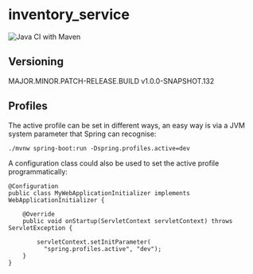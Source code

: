 # inventory_service
![Java CI with Maven](https://github.com/MrWalshyType2/inventory_service/workflows/Java%20CI%20with%20Maven/badge.svg?branch=main)

## Versioning
MAJOR.MINOR.PATCH-RELEASE.BUILD
v1.0.0-SNAPSHOT.132

## Profiles
The active profile can be set in different ways, an easy way is via a JVM system parameter that Spring can recognise:

```
./mvnw spring-boot:run -Dspring.profiles.active=dev
```

A configuration class could also be used to set the active profile programmatically:

```
@Configuration
public class MyWebApplicationInitializer implements WebApplicationInitializer {

    @Override
    public void onStartup(ServletContext servletContext) throws ServletException {
 
        servletContext.setInitParameter(
          "spring.profiles.active", "dev");
    }
}
```
